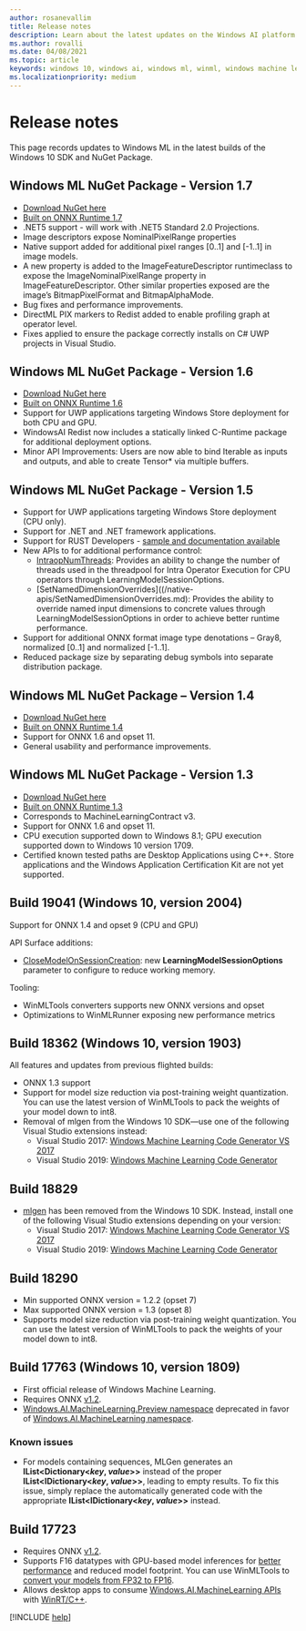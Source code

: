 ```yaml
---
author: rosanevallim
title: Release notes
description: Learn about the latest updates on the Windows AI platform. See known issues and view additional available resources.
ms.author: rovalli
ms.date: 04/08/2021
ms.topic: article
keywords: windows 10, windows ai, windows ml, winml, windows machine learning
ms.localizationpriority: medium
---
```


# Release notes

This page records updates to Windows ML in the latest builds of the Windows 10 SDK and NuGet Package.

## Windows ML NuGet Package - Version 1.7

- [Download NuGet here](https://www.nuget.org/packages/Microsoft.AI.MachineLearning)
- [Built on ONNX Runtime 1.7](https://github.com/microsoft/onnxruntime/releases)
- .NET5 support - will work with .NET5 Standard 2.0 Projections.
- Image descriptors expose NominalPixelRange properties
- Native support added for additional pixel ranges [0..1] and [-1..1] in image models.
- A new property is added to the ImageFeatureDescriptor runtimeclass to expose the ImageNominalPixelRange property in ImageFeatureDescriptor. Other similar properties exposed are the image’s BitmapPixelFormat and BitmapAlphaMode.
- Bug fixes and performance improvements.
- DirectML PIX markers to Redist added to enable profiling graph at operator level.
- Fixes applied to ensure the package correctly installs on C# UWP projects in Visual Studio.


## Windows ML NuGet Package - Version 1.6
- [Download NuGet here](https://www.nuget.org/packages/Microsoft.AI.MachineLearning)
- [Built on ONNX Runtime 1.6](https://github.com/microsoft/onnxruntime/releases)
- Support for UWP applications targeting Windows Store deployment for both CPU and GPU.
- WindowsAI Redist now includes a statically linked C-Runtime package for additional deployment options.
- Minor API Improvements: Users are now able to bind Iterable as inputs and outputs, and able to create Tensor* via multiple buffers.

## Windows ML NuGet Package - Version 1.5

- Support for UWP applications targeting Windows Store deployment (CPU only).
- Support for .NET and .NET framework applications.
- Support for RUST Developers - [sample and documentation available](https://github.com/microsoft/Windows-Machine-Learning/tree/master/Samples/RustSqueezenet)
- New APIs to for additional performance control:
   * [IntraopNumThreads](/native-apis/IntraopNumThreads.md): Provides an ability to change the number of threads used in the threadpool for Intra Operator Execution for CPU operators through LearningModelSessionOptions.
   * [SetNamedDimensionOverrides]((/native-apis/SetNamedDimensionOverrides.md): Provides the ability to override named input dimensions to concrete values through LearningModelSessionOptions in order to achieve better runtime performance.
- Support for additional ONNX format image type denotations – Gray8, normalized [0..1] and normalized [-1..1].
- Reduced package size by separating debug symbols into separate distribution package.


## Windows ML NuGet Package – Version 1.4

- [Download NuGet here](https://www.nuget.org/packages/Microsoft.AI.MachineLearning)
- [Built on ONNX Runtime 1.4](https://github.com/microsoft/onnxruntime/releases)
- Support for ONNX 1.6 and opset 11.
- General usability and performance improvements.



## Windows ML NuGet Package - Version 1.3

- [Download NuGet here](https://www.nuget.org/packages/Microsoft.AI.MachineLearning)
- [Built on ONNX Runtime 1.3](https://github.com/microsoft/onnxruntime/releases)
- Corresponds to MachineLearningContract v3.
- Support for ONNX 1.6 and opset 11.
- CPU execution supported down to Windows 8.1; GPU execution supported down to Windows 10 version 1709.
- Certified known tested paths are Desktop Applications using C++. Store applications and the Windows Application Certification Kit are not yet supported. 

## Build 19041 (Windows 10, version 2004)

Support for ONNX 1.4 and opset 9 (CPU and GPU) 

API Surface additions:
* [CloseModelOnSessionCreation](https://docs.microsoft.com/uwp/api/windows.ai.machinelearning.learningmodelsessionoptions.closemodelonsessioncreation?view=winrt-19041): new **LearningModelSessionOptions** parameter to configure to reduce working memory.

Tooling:

* WinMLTools converters supports new ONNX versions and opset  
* Optimizations to WinMLRunner exposing new performance metrics 

## Build 18362 (Windows 10, version 1903)

All features and updates from previous flighted builds:

* ONNX 1.3 support
* Support for model size reduction via post-training weight quantization. You can use the latest version of WinMLTools to pack the weights of your model down to int8.
* Removal of mlgen from the Windows 10 SDK&mdash;use one of the following Visual Studio extensions instead:
    * Visual Studio 2017: [Windows Machine Learning Code Generator VS 2017](https://marketplace.visualstudio.com/items?itemName=WinML.mlgen)
    * Visual Studio 2019: [Windows Machine Learning Code Generator](https://marketplace.visualstudio.com/items?itemName=WinML.mlgenv2)

## Build 18829

* [mlgen](mlgen.md) has been removed from the Windows 10 SDK. Instead, install one of the following Visual Studio extensions depending on your version:
    * Visual Studio 2017: [Windows Machine Learning Code Generator VS 2017](https://marketplace.visualstudio.com/items?itemName=WinML.mlgen)
    * Visual Studio 2019: [Windows Machine Learning Code Generator](https://marketplace.visualstudio.com/items?itemName=WinML.mlgenv2)

## Build 18290
- Min supported ONNX version = 1.2.2 (opset 7)
- Max supported ONNX version = 1.3 (opset 8)
- Supports model size reduction via post-training weight quantization. You can use the latest version of WinMLTools to pack the weights of your model down to int8.

## Build 17763 (Windows 10, version 1809)

* First official release of Windows Machine Learning.
* Requires ONNX [v1.2](https://github.com/onnx/onnx/tree/rel-1.2.2).
* [Windows.AI.MachineLearning.Preview namespace](https://docs.microsoft.com/uwp/api/windows.ai.machinelearning.preview) deprecated in favor of [Windows.AI.MachineLearning namespace](https://docs.microsoft.com/uwp/api/windows.ai.machinelearning).

### Known issues

* For models containing sequences, MLGen generates an **IList&lt;Dictionary&lt;*key*, *value*&gt;&gt;** instead of the proper **IList&lt;IDictionary&lt;*key*, *value*&gt;&gt;**, leading to empty results. To fix this issue, simply replace the automatically generated code with the appropriate **IList&lt;IDictionary&lt;*key*, *value*&gt;&gt;** instead.

## Build 17723

- Requires ONNX [v1.2](https://github.com/onnx/onnx/tree/rel-1.2.2).
- Supports F16 datatypes with GPU-based model inferences for [better performance](performance-memory.md) and reduced model footprint. You can use WinMLTools to [convert your models from FP32 to FP16](convert-model-winmltools.md#convert-to-floating-point-16).
- Allows desktop apps to consume [Windows.AI.MachineLearning APIs](https://docs.microsoft.com/uwp/api/windows.ai.machinelearning) with [WinRT/C++](https://docs.microsoft.com/windows/uwp/cpp-and-winrt-apis/).

[!INCLUDE [help](../includes/get-help.md)]
